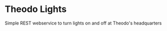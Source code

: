 Theodo Lights
=============

Simple REST webservice to turn lights on and off at Theodo's headquarters
